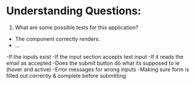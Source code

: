 # Understanding Questions:

1. What are some possible tests for this application?

- The component correctly renders.
- ...

-If the inputs exist
-If the input section accepts text input
-If it reads the email as accepted
-Does the submit button do what its supposed to ie (hover and active)
-Error messages for wrong inputs
-Making sure form is filled out correctly & complete before submitting
